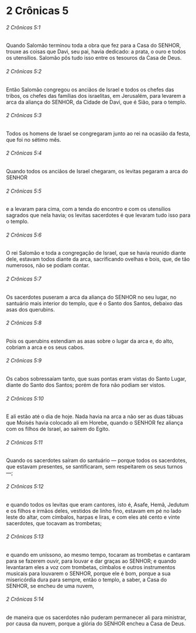 # 2 Crônicas 5

###### 2 Crônicas 5:1

Quando Salomão terminou toda a obra que fez para a Casa do SENHOR, trouxe as coisas que Davi, seu pai, havia dedicado: a prata, o ouro e todos os utensílios. Salomão pôs tudo isso entre os tesouros da Casa de Deus.

###### 2 Crônicas 5:2

Então Salomão congregou os anciãos de Israel e todos os chefes das tribos, os chefes das famílias dos israelitas, em Jerusalém, para levarem a arca da aliança do SENHOR, da Cidade de Davi, que é Sião, para o templo.

###### 2 Crônicas 5:3

Todos os homens de Israel se congregaram junto ao rei na ocasião da festa, que foi no sétimo mês.

###### 2 Crônicas 5:4

Quando todos os anciãos de Israel chegaram, os levitas pegaram a arca do SENHOR

###### 2 Crônicas 5:5

e a levaram para cima, com a tenda do encontro e com os utensílios sagrados que nela havia; os levitas sacerdotes é que levaram tudo isso para o templo.

###### 2 Crônicas 5:6

O rei Salomão e toda a congregação de Israel, que se havia reunido diante dele, estavam todos diante da arca, sacrificando ovelhas e bois, que, de tão numerosos, não se podiam contar.

###### 2 Crônicas 5:7

Os sacerdotes puseram a arca da aliança do SENHOR no seu lugar, no santuário mais interior do templo, que é o Santo dos Santos, debaixo das asas dos querubins.

###### 2 Crônicas 5:8

Pois os querubins estendiam as asas sobre o lugar da arca e, do alto, cobriam a arca e os seus cabos.

###### 2 Crônicas 5:9

Os cabos sobressaíam tanto, que suas pontas eram vistas do Santo Lugar, diante do Santo dos Santos; porém de fora não podiam ser vistos.

###### 2 Crônicas 5:10

E ali estão até o dia de hoje. Nada havia na arca a não ser as duas tábuas que Moisés havia colocado ali em Horebe, quando o SENHOR fez aliança com os filhos de Israel, ao saírem do Egito.

###### 2 Crônicas 5:11

Quando os sacerdotes saíram do santuário — porque todos os sacerdotes, que estavam presentes, se santificaram, sem respeitarem os seus turnos —;

###### 2 Crônicas 5:12

e quando todos os levitas que eram cantores, isto é, Asafe, Hemã, Jedutum e os filhos e irmãos deles, vestidos de linho fino, estavam em pé no lado leste do altar, com címbalos, harpas e liras, e com eles até cento e vinte sacerdotes, que tocavam as trombetas;

###### 2 Crônicas 5:13

e quando em uníssono, ao mesmo tempo, tocaram as trombetas e cantaram para se fazerem ouvir, para louvar e dar graças ao SENHOR; e quando levantaram eles a voz com trombetas, címbalos e outros instrumentos musicais para louvarem o SENHOR, porque ele é bom, porque a sua misericórdia dura para sempre, então o templo, a saber, a Casa do SENHOR, se encheu de uma nuvem,

###### 2 Crônicas 5:14

de maneira que os sacerdotes não puderam permanecer ali para ministrar, por causa da nuvem, porque a glória do SENHOR encheu a Casa de Deus.

